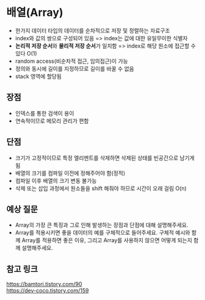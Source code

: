 # 배열(Array)

- 한가지 데이터 타입의 데이터를 순차적으로 저장 및 정렬하는 자료구조
- index와 값의 쌍으로 구성되어 있음 => index는 값에 대한 유일무이한 식별자
- **논리적 저장 순서**와 **물리적 저장 순서**가 일치함 => index로 해당 원소에 접근할 수 있다 O(1)
- random access(비순차적 접근, 임의접근)이 가능
- 정의와 동시에 길이를 지정하므로 길이를 바꿀 수 없음
- stack 영역에 할당됨

## 장점

- 인덱스를 통한 검색이 용이
- 연속적이므로 메모리 관리가 편함

## 단점

- 크기가 고정적이므로 특정 엘리멘트를 삭제하면 삭제된 상태를 빈공간으로 남기게 됨
- 배열의 크기를 컴파일 이전에 정해주어야 함(정적)
- 컴파일 이후 배열의 크기 변동 불가능
- 삭제 또는 삽입 과정에서 원소들을 shift 해줘야 하므로 시간이 오래 걸림 O(n)

## 예상 질문

- Array의 가장 큰 특징과 그로 인해 발생하는 장점과 단점에 대해 설명해주세요.
- Array를 적용시키면 좋을 데이터의 예를 구체적으로 들어주세요. 구체적 예시와 함께 Array를 적용하면 좋은 이유, 그리고 Array를 사용하지 않으면 어떻게 되는지 함께 설명해주세요.

## 참고 링크

https://bamtori.tistory.com/90  
https://dev-coco.tistory.com/159
